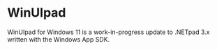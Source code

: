 # WinUIpad

WinUIpad for Windows 11 is a work-in-progress update to .NETpad 3.x written with the Windows App SDK.
